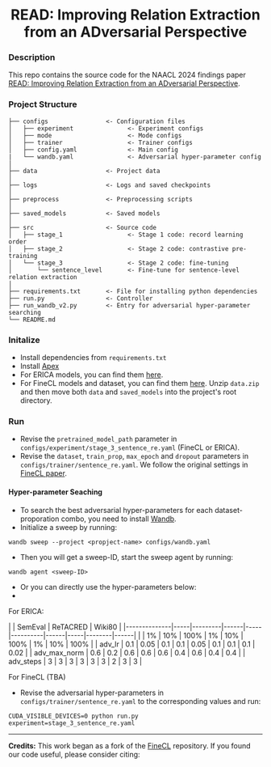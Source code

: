<div align="center">

# READ: Improving Relation Extraction from an ADversarial Perspective

</div>

### Description

This repo contains the source code for the NAACL 2024 findings paper [READ: Improving Relation Extraction from an ADversarial Perspective](https://arxiv.org/pdf/2404.02931.pdf). 

### Project Structure

```
├── configs                <- Configuration files
│   ├── experiment               <- Experiment configs
│   ├── mode                     <- Mode configs
│   ├── trainer                  <- Trainer configs
│   ├── config.yaml              <- Main config 
|   └── wandb.yaml               <- Adversarial hyper-parameter config 
│
├── data                   <- Project data
│
├── logs                   <- Logs and saved checkpoints
│
├── preprocess             <- Preprocessing scripts
│
├── saved_models           <- Saved models
│
├── src                    <- Source code
│   ├── stage_1                  <- Stage 1 code: record learning order
│   ├── stage_2                  <- Stage 2 code: contrastive pre-training
│   └── stage_3                  <- Stage 2 code: fine-tuning
│       └── sentence_level       <- Fine-tune for sentence-level relation extraction
│
├── requirements.txt       <- File for installing python dependencies
├── run.py                 <- Controller
├── run_wandb_v2.py        <- Entry for adversarial hyper-parameter searching
└── README.md
```

### Initalize
- Install dependencies from `requirements.txt`
- Install [Apex](https://github.com/NVIDIA/apex)
- For ERICA models, you can find them [here](https://drive.google.com/drive/folders/19SxYoDeKZg4Ho_FIrDYpcifCtpsl5u3K).
- For FineCL models and dataset, you can find them [here](https://drive.google.com/drive/folders/13-iTHhde8B5BQPNk8bCA0z6dxxo42ov1?usp=sharing). Unzip `data.zip` and then move both `data` and `saved_models` into the project's root directory.

### Run
- Revise the `pretrained_model_path` parameter in `configs/experiment/stage_3_sentence_re.yaml` (FineCL or ERICA).
- Revise the `dataset`, `train_prop`, `max_epoch` and `dropout` parameters in `configs/trainer/sentence_re.yaml`. We follow the original settings in [FineCL paper](https://arxiv.org/pdf/2205.12491.pdf).

#### Hyper-parameter Seaching
- To search the best adversarial hyper-parameters for each dataset-proporation combo, you need to install [Wandb](https://github.com/wandb/wandb).
- Initialize a sweep by running:
```
wandb sweep --project <propject-name> configs/wandb.yaml
```
- Then you will get a sweep-ID, start the sweep agent by running:
```
wandb agent <sweep-ID>
```

- Or you can directly use the hyper-parameters below:
- 
For ERICA:

|              |      SemEval         |       ReTACRED        |       Wiki80        |
|--------------|-----|---------|------|-----|----------|------|-----|--------|------|
|              |  1% |   10%   | 100% |  1% |    10%   | 100% |  1% |   10%  | 100% |
| adv_lr       | 0.1 |   0.05  |  0.1 | 0.1 |   0.05   |  0.1 | 0.1 |   0.1  | 0.02 |
| adv_max_norm | 0.6 |   0.2   |  0.6 | 0.6 |    0.6   |  0.4 | 0.6 |   0.4  |  0.4 |
| adv_steps    |  3  |    3    |   3  |  3  |     3    |   3  |  2  |    3   |   3  |

For FineCL (TBA)

- Revise the adversarial hyper-parameters in `configs/trainer/sentence_re.yaml` to the corresponding values and run:
```
CUDA_VISIBLE_DEVICES=0 python run.py experiment=stage_3_sentence_re.yaml
```

---

**Credits:** This work began as a fork of the [FineCL](https://github.com/wphogan/finecl) repository.
If you found our code useful, please consider citing:
```

```